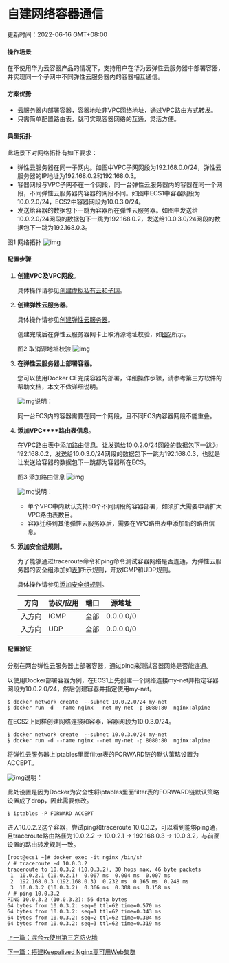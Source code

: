 # 自建网络容器通信

更新时间：2022-06-16 GMT+08:00

#### 操作场景

在不使用华为云容器产品的情况下，支持用户在华为云弹性云服务器中部署容器，并实现同一个子网中不同弹性云服务器内的容器相互通信。

#### 方案优势

- 云服务器内部署容器，容器地址非VPC网络地址，通过VPC路由方式转发。
- 只需简单配置路由表，就可实现容器网络的互通，灵活方便。

#### 典型拓扑

此场景下对网络拓扑有如下要求：

- 弹性云服务器在同一子网内。如图中VPC子网网段为192.168.0.0/24，弹性云服务器的IP地址为192.168.0.2和192.168.0.3。
- 容器网段与VPC子网不在一个网段，同一台弹性云服务器内的容器在同一个网段，不同弹性云服务器内容器的网段不同。如图中ECS1中容器网段为10.0.2.0/24，ECS2中容器网段为10.0.3.0/24。
- 发送给容器的数据包下一跳为容器所在弹性云服务器。如图中发送给10.0.2.0/24网段的数据包下一跳为192.168.0.2，发送给10.0.3.0/24网段的数据包下一跳为192.168.0.3。

图1 网络拓扑
![img](https://support.huaweicloud.com/bestpractice-vpc/zh-cn_image_0268337419.png)

#### 配置步骤

1. **创建VPC****及VPC****网段**。

   

   具体操作请参见[创建虚拟私有云和子网](https://support.huaweicloud.com/usermanual-vpc/zh-cn_topic_0013935842.html)。

   

2. **创建弹性云服务器**。

   

   具体操作请参见[创建弹性云服务器](https://support.huaweicloud.com/qs-ecs/ecs_02_0009.html)。

   创建完成后在弹性云服务器网卡上取消源地址校验，如[图2](https://support.huaweicloud.com/bestpractice-vpc/bestpractice_0011.html#bestpractice_0011__zh-cn_topic_0267452755_fig78651354184612)所示。

   图2 取消源地址校验
   ![img](https://support.huaweicloud.com/bestpractice-vpc/zh-cn_image_0268337422.png)

   

3. **在弹性云服务器上部署容器。**

   

   您可以使用Docker CE完成容器的部署，详细操作步骤，请参考第三方软件的帮助文档，本文不做详细说明。

   ![img](https://res-static.hc-cdn.cn/aem/content/dam/cloudbu-site/archive/china/zh-cn/support/resource/framework/v3/images/support-doc-new-note.svg)说明：

   同一台ECS内的容器需要在同一个网段，且不同ECS内容器网段不能重叠。

   

4. **添加VPC****路由表信息**。

   

   在VPC路由表中添加路由信息。让发送给10.0.2.0/24网段的数据包下一跳为192.168.0.2，发送给10.0.3.0/24网段的数据包下一跳为192.168.0.3，也就是让发送给容器的数据包下一跳都为容器所在ECS。

   图3 添加路由信息
   ![img](https://support.huaweicloud.com/bestpractice-vpc/zh-cn_image_0268337423.png)

   ![img](https://res-static.hc-cdn.cn/aem/content/dam/cloudbu-site/archive/china/zh-cn/support/resource/framework/v3/images/support-doc-new-note.svg)说明：

   - 单个VPC中内默认支持50个不同网段的容器部署，如须扩大需要申请扩大VPC路由表数目。
   - 容器迁移到其他弹性云服务器后，需要在VPC路由表中添加新的路由信息。

   

5. **添加安全组规则。**

   

   为了能够通过traceroute命令和ping命令测试容器网络是否连通，为弹性云服务器的安全组添加如[表1](https://support.huaweicloud.com/bestpractice-vpc/bestpractice_0011.html#bestpractice_0011__zh-cn_topic_0267452755_table810055173719)所示规则，开放ICMP和UDP规则。

   具体操作请参见[添加安全组规则](https://support.huaweicloud.com/usermanual-vpc/zh-cn_topic_0030969470.html)。

   

   | 方向   | 协议/应用 | 端口 | 源地址    |
   | ------ | --------- | ---- | --------- |
   | 入方向 | ICMP      | 全部 | 0.0.0.0/0 |
   | 入方向 | UDP       | 全部 | 0.0.0.0/0 |

   

#### 配置验证

分别在两台弹性云服务器上部署容器，通过ping来测试容器网络是否能连通。

以使用Docker部署容器为例，在ECS1上先创建一个网络连接my-net并指定容器网段为10.0.2.0/24，然后创建容器并指定使用my-net。

```
$ docker network create  --subnet 10.0.2.0/24 my-net
$ docker run -d --name nginx --net my-net -p 8080:80  nginx:alpine
```



在ECS2上同样创建网络连接和容器，容器网段为10.0.3.0/24。

```
$ docker network create  --subnet 10.0.3.0/24 my-net
$ docker run -d --name nginx --net my-net -p 8080:80  nginx:alpine
```



将弹性云服务器上iptables里面filter表的FORWARD链的默认策略设置为ACCEPT。

![img](https://res-static.hc-cdn.cn/aem/content/dam/cloudbu-site/archive/china/zh-cn/support/resource/framework/v3/images/support-doc-new-note.svg)说明：

此处设置是因为Docker为安全性将iptables里面filter表的FORWARD链默认策略设置成了drop，因此需要修改。

```
$ iptables -P FORWARD ACCEPT
```



进入10.0.2.2这个容器，尝试ping和traceroute 10.0.3.2，可以看到能够ping通，且traceroute路由路径为10.0.2.2 -> 10.0.2.1 -> 192.168.0.3 -> 10.0.3.2，与前面设置的路由转发规则一致。

```
[root@ecs1 ~]# docker exec -it nginx /bin/sh
/ # traceroute -d 10.0.3.2
traceroute to 10.0.3.2 (10.0.3.2), 30 hops max, 46 byte packets
 1  10.0.2.1 (10.0.2.1)  0.007 ms  0.004 ms  0.007 ms
 2  192.168.0.3 (192.168.0.3)  0.232 ms  0.165 ms  0.248 ms
 3  10.0.3.2 (10.0.3.2)  0.366 ms  0.308 ms  0.158 ms
/ # ping 10.0.3.2
PING 10.0.3.2 (10.0.3.2): 56 data bytes
64 bytes from 10.0.3.2: seq=0 ttl=62 time=0.570 ms
64 bytes from 10.0.3.2: seq=1 ttl=62 time=0.343 ms
64 bytes from 10.0.3.2: seq=2 ttl=62 time=0.304 ms
64 bytes from 10.0.3.2: seq=3 ttl=62 time=0.319 ms
```



[上一篇：混合云使用第三方防火墙](https://support.huaweicloud.com/bestpractice-vpc/bestpractice_0009.html)

 

[下一篇：搭建Keepalived Nginx高可用Web集群](https://support.huaweicloud.com/bestpractice-vpc/bestpractice_0010.html)